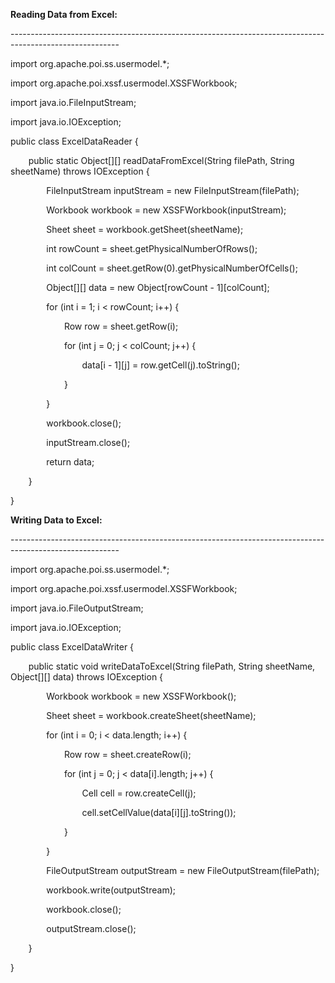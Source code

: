 ﻿**Reading Data from Excel:**

\---------------------------------------------------------------------------------------------------------

import org.apache.poi.ss.usermodel.\*;

import org.apache.poi.xssf.usermodel.XSSFWorkbook;

import java.io.FileInputStream;

import java.io.IOException;

public class ExcelDataReader {

`    `public static Object[][] readDataFromExcel(String filePath, String sheetName) throws IOException {

`        `FileInputStream inputStream = new FileInputStream(filePath);

`        `Workbook workbook = new XSSFWorkbook(inputStream);

`        `Sheet sheet = workbook.getSheet(sheetName);

`        `int rowCount = sheet.getPhysicalNumberOfRows();

`        `int colCount = sheet.getRow(0).getPhysicalNumberOfCells();

`        `Object[][] data = new Object[rowCount - 1][colCount];

`        `for (int i = 1; i < rowCount; i++) {

`            `Row row = sheet.getRow(i);

`            `for (int j = 0; j < colCount; j++) {

`                `data[i - 1][j] = row.getCell(j).toString();

`            `}

`        `}

`        `workbook.close();

`        `inputStream.close();

`        `return data;

`    `}

}


**Writing Data to Excel:**

\---------------------------------------------------------------------------------------------------------

import org.apache.poi.ss.usermodel.\*;

import org.apache.poi.xssf.usermodel.XSSFWorkbook;

import java.io.FileOutputStream;

import java.io.IOException;

public class ExcelDataWriter {

`    `public static void writeDataToExcel(String filePath, String sheetName, Object[][] data) throws IOException {

`        `Workbook workbook = new XSSFWorkbook();

`        `Sheet sheet = workbook.createSheet(sheetName);

`        `for (int i = 0; i < data.length; i++) {

`            `Row row = sheet.createRow(i);

`            `for (int j = 0; j < data[i].length; j++) {

`                `Cell cell = row.createCell(j);

`                `cell.setCellValue(data[i][j].toString());

`            `}

`        `}

`        `FileOutputStream outputStream = new FileOutputStream(filePath);

`        `workbook.write(outputStream);

`        `workbook.close();

`        `outputStream.close();

`    `}

}
